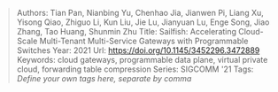 > Authors: Tian Pan, Nianbing Yu, Chenhao Jia, Jianwen Pi, Liang Xu, Yisong Qiao, Zhiguo Li, Kun Liu, Jie Lu, Jianyuan Lu, Enge Song, Jiao Zhang, Tao Huang, Shunmin Zhu
> Title: Sailfish: Accelerating Cloud-Scale Multi-Tenant Multi-Service Gateways with Programmable Switches
> Year: 2021
> Url: https://doi.org/10.1145/3452296.3472889
> Keywords: cloud gateways, programmable data plane, virtual private cloud, forwarding table compression
> Series: SIGCOMM '21
> Tags: *Define your own tags here, separate by comma*